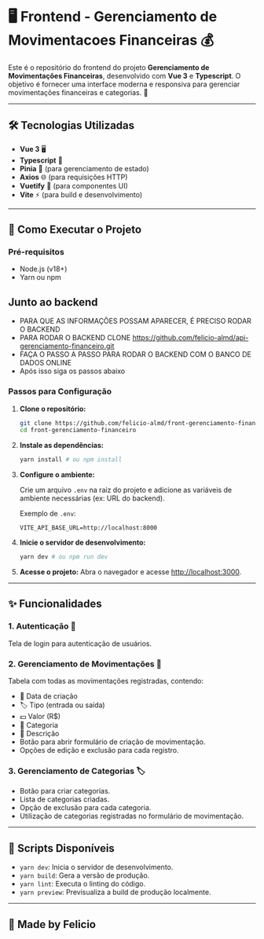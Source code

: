 # 🖥️ Frontend - Gerenciamento de Movimentacoes Financeiras 💰

Este é o repositório do frontend do projeto **Gerenciamento de Movimentações Financeiras**, desenvolvido com **Vue 3** e **Typescript**. O objetivo é fornecer uma interface moderna e responsiva para gerenciar movimentações financeiras e categorias. 🚀

---

## 🛠️ Tecnologias Utilizadas

- **Vue 3** 🖥️
- **Typescript** 🐜
- **Pinia** 🛂 (para gerenciamento de estado)
- **Axios** 🌐 (para requisições HTTP)
- **Vuetify** 🎨 (para componentes UI)
- **Vite** ⚡ (para build e desenvolvimento)

---

## 🚀 Como Executar o Projeto

### Pré-requisitos
- Node.js (v18+)
- Yarn ou npm

## Junto ao backend
- PARA QUE AS INFORMAÇÕES POSSAM APARECER, É PRECISO RODAR O BACKEND
- PARA RODAR O BACKEND CLONE https://github.com/felicio-almd/api-gerenciamento-financeiro.git
- FAÇA O PASSO A PASSO PARA RODAR O BACKEND COM O BANCO DE DADOS ONLINE
- Após isso siga os passos abaixo

### Passos para Configuração

1. **Clone o repositório:**
   ```bash
   git clone https://github.com/felicio-almd/front-gerenciamento-financeiro.git
   cd front-gerenciamento-financeiro
   ```

2. **Instale as dependências:**
   ```bash
   yarn install # ou npm install
   ```

3. **Configure o ambiente:**

   Crie um arquivo `.env` na raiz do projeto e adicione as variáveis de ambiente necessárias (ex: URL do backend).

   Exemplo de `.env`:
   ```env
   VITE_API_BASE_URL=http://localhost:8000
   ```

4. **Inicie o servidor de desenvolvimento:**
   ```bash
   yarn dev # ou npm run dev
   ```

5. **Acesse o projeto:**
   Abra o navegador e acesse [http://localhost:3000](http://localhost:3000).

---

## ✨ Funcionalidades

### 1. Autenticação 🔐
Tela de login para autenticação de usuários.

### 2. Gerenciamento de Movimentações 💸
Tabela com todas as movimentações registradas, contendo:

- 📅 Data de criação
- 🏷️ Tipo (entrada ou saída)
- 💵 Valor (R$)
- 🛂 Categoria
- 📝 Descrição
- Botão para abrir formulário de criação de movimentação.
- Opções de edição e exclusão para cada registro.

### 3. Gerenciamento de Categorias 🏷️
- Botão para criar categorias.
- Lista de categorias criadas.
- Opção de exclusão para cada categoria.
- Utilização de categorias registradas no formulário de movimentação.

---

## 📝 Scripts Disponíveis

- `yarn dev`: Inicia o servidor de desenvolvimento.
- `yarn build`: Gera a versão de produção.
- `yarn lint`: Executa o linting do código.
- `yarn preview`: Previsualiza a build de produção localmente.

---

## 📝 Made by Felicio
